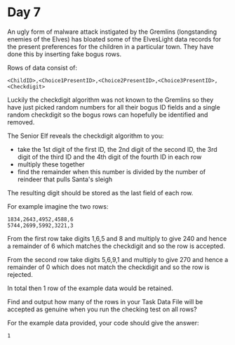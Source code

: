 # Day 7

An ugly form of malware attack instigated by the Gremlins (longstanding enemies of the Elves) has bloated some of the ElvesLight data records for the present preferences for the children in a particular town. They have done this by inserting fake bogus rows.

Rows of data consist of:

```
<ChildID>,<Choice1PresentID>,<Choice2PresentID>,<Choice3PresentID>,<Checkdigit>
```

Luckily the checkdigit algorithm was not known to the Gremlins so they have just picked random numbers for all their bogus ID fields and a single random checkdigit so the bogus rows can hopefully be identified and removed.

The Senior Elf reveals the checkdigit algorithm to you:

- take the 1st digit of the first ID, the 2nd digit of the second ID, the 3rd digit of the third ID and the 4th digit of the fourth ID in each row
- multiply these together
- find the remainder when this number is divided by the number of reindeer that pulls Santa's sleigh

The resulting digit should be stored as the last field of each row.

For example imagine the two rows:

```
1834,2643,4952,4588,6
5744,2699,5992,3221,3
```

From the first row take digits 1,6,5 and 8 and multiply to give 240 and hence a remainder of 6 which matches the checkdigit and so the row is accepted.

From the second row take digits 5,6,9,1 and multiply to give 270 and hence a remainder of 0 which does not match the checkdigit and so the row is rejected.

In total then 1 row of the example data would be retained.

Find and output how many of the rows in your Task Data File will be accepted as genuine when you run the checking test on all rows?

For the example data provided, your code should give the answer:

```
1
```
